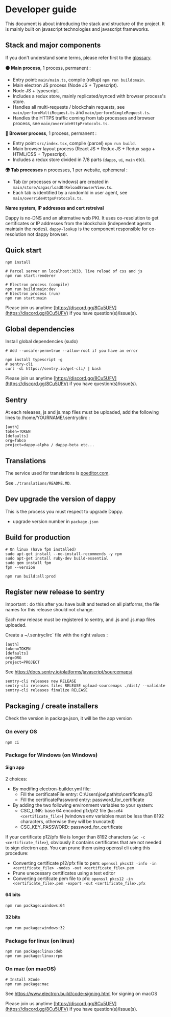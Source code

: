 # Developer guide

This document is about introducing the stack and structure of the project. It is mainly built on javascript technologies and javascript frameworks.

## Stack and major components

If you don't understand some terms, please refer first to the [glossary](https://dappy.tech/glossary).

**⚫ Main process**, 1 process, permanent :

- Entry point: `main/main.ts`, compile (rollup) `npm run build:main`.
- Main electron JS process (Node JS + Typescript).
- Node JS + typescript.
- Includes a redux store, mainly replicated/synced with browser process's store.
- Handles all multi-requests / blockchain requests, see `main/performMultiRequest.ts` and `main/performSingleRequest.ts`.
- Handles the HTTPS traffic coming from tab processes and browser process, see `main/overrideHttpProtocols.ts`.

**🐶 Browser process**, 1 process, permanent :

- Entry point `src/index.tsx`, compile (parcel) `npm run build`.
- Main browser layout process (React JS + Redux JS + Redux saga + HTML/CSS + Typescript).
- Includes a redux store divided in 7/8 parts (`dapps`, `ui`, `main` etc).

**🌍 Tab processes** n processes, 1 per website, ephemeral :

- Tab (or processes or windows) are created in `main/store/sagas/loadOrReloadBrowserView.ts`.
- Each tab is identified by a randomId in user agent, see `main/overrideHttpsProtocols.ts`.

**Name system, IP addresses and cert retreival**

Dappy is no-DNS and an alternative web PKI. It uses co-resolution to get certificates or IP addresses from the blockchain (independent agents maintain the nodes). `dappy-lookup` is the component responsible for co-resolution not dappy browser.

## Quick start

```
npm install

# Parcel server on localhost:3033, live reload of css and js
npm run start:renderer

# Electron process (compile)
npm run build:main:dev
# Electron process (run)
npm run start:main
```

Please join us anytime [https://discord.gg/8Cu5UFV](https://discord.gg/8Cu5UFV) if you have question(s)/issue(s).

## Global dependencies

Install global dependencies (sudo)

```
# Add --unsafe-perm=true --allow-root if you have an error

npm install typescript -g
# sentry-cli
curl -sL https://sentry.io/get-cli/ | bash
```

Please join us anytime [https://discord.gg/8Cu5UFV](https://discord.gg/8Cu5UFV) if you have question(s)/issue(s).

## Sentry

At each releases, js and js.map files must be uploaded, add the following lines to /home/YOURNAME/.sentryclirc :

```
[auth]
token=TOKEN
[defaults]
org=fabco
project=dappy-alpha / dappy-beta etc...
```

## Translations

The service used for translations is [poeditor.com](https://poeditor.com).

See `./translations/README.MD`.

## Dev upgrade the version of dappy

This is the process you must respect to upgrade Dappy.

- upgrade version number in `package.json`

## Build for production

```
# On linux (have fpm installed)
sudo apt-get install --no-install-recommends -y rpm
sudo apt-get install ruby-dev build-essential
sudo gem install fpm
fpm --version

npm run build:all:prod
```

## Register new release to sentry

Important : do this after you have built and tested on all platforms, the file names for this release should not change.

Each new release must be registered to sentry, and .js and .js.map files uploaded.

Create a ~/.sentryclirc` file with the right values :

```
[auth]
token=TOKEN
[defaults]
org=ORG
project=PROJECT
```

See https://docs.sentry.io/platforms/javascript/sourcemaps/

```
sentry-cli releases new RELEASE
sentry-cli releases files RELEASE upload-sourcemaps ./dist/ --validate
sentry-cli releases finalize RELEASE
```

## Packaging / create installers

Check the version in package.json, it will be the app version

### On every OS

```
npm ci
```

### Package for Windows (on Windows)

#### Sign app

2 choices:

- By modifing electron-builder.yml file:
  - Fill the certificateFile entry: C:\Users\joe\path\to\certificate.p12
  - Fill the certificatePassword entry: password_for_certificate
- By adding the two following environment variables to your system:
  - CSC_LINK: base 64 encoded pfx/p12 file (`base64 <certificate_file>`) (windows env variables must be less than 8192 characters, otherwise they will be truncated)
  - CSC_KEY_PASSWORD: password_for_certificate

If your certificate p12/pfx file is longer than 8192 characters (`wc -c <certificate_file>`), obviously it contains certificates that are not needed to sign electron app. You can prune them using openssl cli using this procedure:

- Converting certificate p12/pfx file to pem: `openssl pkcs12 -info -in <certificate_file> -nodes -out <certificate_file>.pem`
- Prune unecessary certificates using a text editor
- Converting certifcate pem file to pfx: `openssl pkcs12 -in <certificate_file>.pem -export -out <certificate_file>.pfx`

#### 64 bits

```bat
npm run package:windows:64
```

#### 32 bits

```
npm run package:windows:32
```

### Package for linux (on linux)

```
npm run package:linux:deb
npm run package:linux:rpm
```

### On mac (on macOS)

```
# Install XCode
npm run package:mac
```

See https://www.electron.build/code-signing.html for signing on macOS

Please join us anytime [https://discord.gg/8Cu5UFV](https://discord.gg/8Cu5UFV) if you have question(s)/issue(s).
